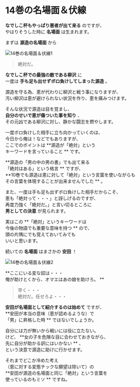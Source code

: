 # 14巻の名場面＆伏線

**なでしこ杯もやっぱり悪者が出て来る** のですが、  
やはりそうした時に **名場面** は生まれます。

まずは **源造の名場面** から

![14巻の名場面＆伏線1](https://xn--q9j984gbug42c4wieqsm2o.jp/wp/wp-content/uploads/2018/10/meibamen14_01.jpg)

> 絶対だ。

**なでしこ杯での最強の敵である柳沢** に  
一度は **手も足も出せずボロ負けしてしまった源造** 。

源造を守る為、恵が代わりに柳沢と戦う事になりますが、  
汚い柳沢は恵が避けられない状況を作り、恵を痛みつけます。

そんな状況で源造は目を覚まし、  
**自分のせいで恵が傷ついた事を知り** 、  
その元凶である柳沢に対し、静かな闘志を燃やします。

一度ボロ負けした相手に立ち向かっていくのは、  
今日から俺は！などでもありますが、  
ここでのポイントは **源造が「絶対」という  
キーワードを言っていること ** です。

**源造の「男の中の男の書」でも出て来る  
「絶対はある」という格言 ** ですが、  
**10巻でも源造は恵に対して「絶対」という言葉を使いながらも  
その言葉を体現することが出来ませんでした ** 。

また、一度は手も足も出ずボロ負けした相手だからこそ、  
恵も「絶対って・・・」と訝しげるのですが、  
再度力強く「絶対だ。」と言い切るところに  
**男としての決意** が見られます。

実はこの **「絶対」というキーワードは  
今後の物語でも重要な意味を持つ ** ので、  
頭の片隅にでも覚えておいてみても  
いいと思います。

続いての **名場面** はまさかの **安田** ！

![14巻の名場面＆伏線2](https://xn--q9j984gbug42c4wieqsm2o.jp/wp/wp-content/uploads/2018/10/meibamen14_02.jpg)

**ここにいる変な奴は・・・  
俺が助けとくから、オマエはあの娘を助けろ。 **

> 早く・・・  
>  絶対だ。任せろよ・・・

**安田が名場面として紹介するのは始めて** ですが、  
**安田が本当の意味（恵が認めるような）で  
「男」に昇格した時 ** ではないでしょうか。

自分には力が無いから戦いには役に立たない。  
けど、 **女の子を危険な目に合わせておきながら、  
先に自分が助かる訳にはいかない ** 、  
という決意で源造に助けに行かせます。

それまでどこか冷めた考え  
（恵に対する変態チックな願望は除いて）の  
**安田が源造の名場面と同じ「絶対」という言葉を  
使っているのもミソ ** ですね。
